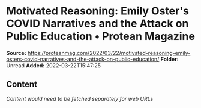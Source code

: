 # Motivated Reasoning: Emily Oster's COVID Narratives and the Attack on Public Education • Protean Magazine

**Source:** https://proteanmag.com/2022/03/22/motivated-reasoning-emily-osters-covid-narratives-and-the-attack-on-public-education/
**Folder:** Unread
**Added:** 2022-03-22T15:47:25




## Content
*Content would need to be fetched separately for web URLs*
